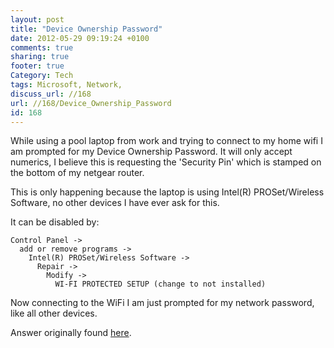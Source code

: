 ```yaml
---
layout: post
title: "Device Ownership Password"
date: 2012-05-29 09:19:24 +0100 
comments: true
sharing: true
footer: true
Category: Tech
tags: Microsoft, Network,
discuss_url: //168
url: //168/Device_Ownership_Password
id: 168
---
```

While using a pool laptop from work and trying to connect to my home wifi I am prompted for my Device Ownership Password. It will only accept numerics, I believe this is requesting the 'Security Pin' which is stamped on the bottom of my netgear router.

This is only happening because the laptop is using Intel(R) PROSet/Wireless Software, no other devices I have ever ask for this.

It can be disabled by:

    Control Panel -> 
      add or remove programs -> 
        Intel(R) PROSet/Wireless Software -> 
          Repair -> 
            Modify -> 
              WI-FI PROTECTED SETUP (change to not installed)

Now connecting to the WiFi I am just prompted for my network password, like all other devices.


Answer originally found [here][source].

[source]: http://forums.anandtech.com/showthread.php?t=274465
